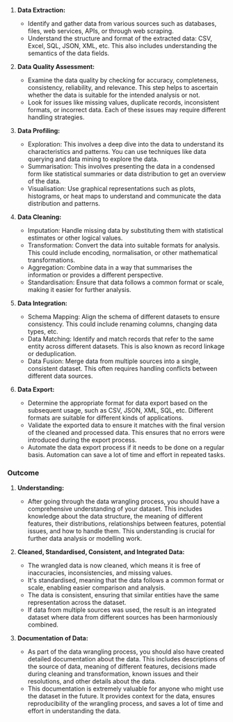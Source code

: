 1. **Data Extraction:**
    
    - Identify and gather data from various sources such as databases, files, web services, APIs, or through web scraping.
    - Understand the structure and format of the extracted data: CSV, Excel, SQL, JSON, XML, etc. This also includes understanding the semantics of the data fields.
2. **Data Quality Assessment:**
    
    - Examine the data quality by checking for accuracy, completeness, consistency, reliability, and relevance. This step helps to ascertain whether the data is suitable for the intended analysis or not.
    - Look for issues like missing values, duplicate records, inconsistent formats, or incorrect data. Each of these issues may require different handling strategies.
3. **Data Profiling:**
    
    - Exploration: This involves a deep dive into the data to understand its characteristics and patterns. You can use techniques like data querying and data mining to explore the data.
    - Summarisation: This involves presenting the data in a condensed form like statistical summaries or data distribution to get an overview of the data.
    - Visualisation: Use graphical representations such as plots, histograms, or heat maps to understand and communicate the data distribution and patterns.
4. **Data Cleaning:**
    
    - Imputation: Handle missing data by substituting them with statistical estimates or other logical values.
    - Transformation: Convert the data into suitable formats for analysis. This could include encoding, normalisation, or other mathematical transformations.
    - Aggregation: Combine data in a way that summarises the information or provides a different perspective.
    - Standardisation: Ensure that data follows a common format or scale, making it easier for further analysis.
5. **Data Integration:**
    
    - Schema Mapping: Align the schema of different datasets to ensure consistency. This could include renaming columns, changing data types, etc.
    - Data Matching: Identify and match records that refer to the same entity across different datasets. This is also known as record linkage or deduplication.
    - Data Fusion: Merge data from multiple sources into a single, consistent dataset. This often requires handling conflicts between different data sources.
6. **Data Export:**
    
    - Determine the appropriate format for data export based on the subsequent usage, such as CSV, JSON, XML, SQL, etc. Different formats are suitable for different kinds of applications.
    - Validate the exported data to ensure it matches with the final version of the cleaned and processed data. This ensures that no errors were introduced during the export process.
    - Automate the data export process if it needs to be done on a regular basis. Automation can save a lot of time and effort in repeated tasks.

### Outcome

1. **Understanding:**
    
    - After going through the data wrangling process, you should have a comprehensive understanding of your dataset. This includes knowledge about the data structure, the meaning of different features, their distributions, relationships between features, potential issues, and how to handle them. This understanding is crucial for further data analysis or modelling work.
2. **Cleaned, Standardised, Consistent, and Integrated Data:**
    
    - The wrangled data is now cleaned, which means it is free of inaccuracies, inconsistencies, and missing values.
    - It's standardised, meaning that the data follows a common format or scale, enabling easier comparison and analysis.
    - The data is consistent, ensuring that similar entities have the same representation across the dataset.
    - If data from multiple sources was used, the result is an integrated dataset where data from different sources has been harmoniously combined.
3. **Documentation of Data:**
    
    - As part of the data wrangling process, you should also have created detailed documentation about the data. This includes descriptions of the source of data, meaning of different features, decisions made during cleaning and transformation, known issues and their resolutions, and other details about the data.
    - This documentation is extremely valuable for anyone who might use the dataset in the future. It provides context for the data, ensures reproducibility of the wrangling process, and saves a lot of time and effort in understanding the data.